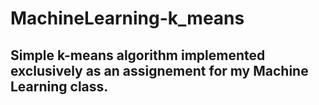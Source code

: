 # MachineLearning-k_means

## Simple k-means algorithm implemented exclusively as an assignement for my Machine Learning class.
